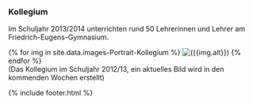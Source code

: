 ---
---

### Kollegium

Im Schuljahr 2013/2014 unterrichten rund 50 Lehrerinnen und Lehrer am Friedrich-Eugens-Gymnasium.

{% for img in site.data.images-Portrait-Kollegium %}
  <img class="webp img-thumbnail" data-src="{{img.src}}" alt='({{img.alt}})'/>
{% endfor %}
<br />
(Das Kollegium im Schuljahr 2012/13, ein aktuelles Bild wird in den kommenden Wochen erstellt)

{% include footer.html %}
